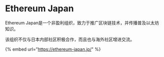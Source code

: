 # Ethereum Japan

Ethereum Japan是一个非盈利组织，致力于推广区块链技术，并传播普及以太坊知识。

该组织不仅与日本内部社区积极合作，而且也与海外社区增进交流。

{% embed url="https://ethereum-japan.jp/" %}



